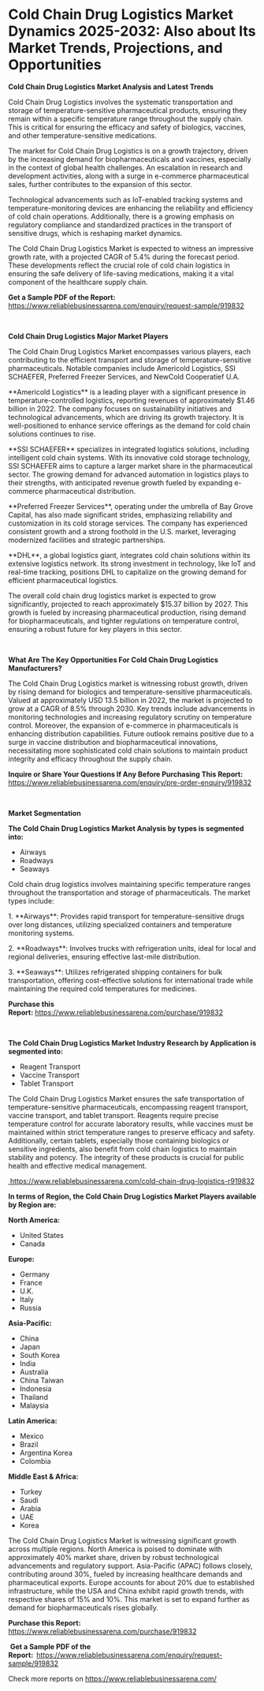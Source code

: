 <p><h1>Cold Chain Drug Logistics Market Dynamics 2025-2032: Also about Its Market Trends, Projections, and Opportunities</h1></p><p><strong>Cold Chain Drug Logistics Market Analysis and Latest Trends</strong></p>
<p><p>Cold Chain Drug Logistics involves the systematic transportation and storage of temperature-sensitive pharmaceutical products, ensuring they remain within a specific temperature range throughout the supply chain. This is critical for ensuring the efficacy and safety of biologics, vaccines, and other temperature-sensitive medications.</p><p>The market for Cold Chain Drug Logistics is on a growth trajectory, driven by the increasing demand for biopharmaceuticals and vaccines, especially in the context of global health challenges. An escalation in research and development activities, along with a surge in e-commerce pharmaceutical sales, further contributes to the expansion of this sector. </p><p>Technological advancements such as IoT-enabled tracking systems and temperature-monitoring devices are enhancing the reliability and efficiency of cold chain operations. Additionally, there is a growing emphasis on regulatory compliance and standardized practices in the transport of sensitive drugs, which is reshaping market dynamics. </p><p>The Cold Chain Drug Logistics Market is expected to witness an impressive growth rate, with a projected CAGR of 5.4% during the forecast period. These developments reflect the crucial role of cold chain logistics in ensuring the safe delivery of life-saving medications, making it a vital component of the healthcare supply chain.</p></p>
<p><strong>Get a Sample PDF of the Report:&nbsp;</strong> <a href="https://www.reliablebusinessarena.com/enquiry/request-sample/919832?utm_campaign=2822&utm_medium=2&utm_source=Github&utm_content=ia&utm_term=07032025&utm_id=cold-chain-drug-logistics">https://www.reliablebusinessarena.com/enquiry/request-sample/919832</a></p>
<p>&nbsp;</p>
<p><strong>Cold Chain Drug Logistics Major Market Players</strong></p>
<p><p>The Cold Chain Drug Logistics Market encompasses various players, each contributing to the efficient transport and storage of temperature-sensitive pharmaceuticals. Notable companies include Americold Logistics, SSI SCHAEFER, Preferred Freezer Services, and NewCold Cooperatief U.A.</p><p>**Americold Logistics** is a leading player with a significant presence in temperature-controlled logistics, reporting revenues of approximately $1.46 billion in 2022. The company focuses on sustainability initiatives and technological advancements, which are driving its growth trajectory. It is well-positioned to enhance service offerings as the demand for cold chain solutions continues to rise.</p><p>**SSI SCHAEFER** specializes in integrated logistics solutions, including intelligent cold chain systems. With its innovative cold storage technology, SSI SCHAEFER aims to capture a larger market share in the pharmaceutical sector. The growing demand for advanced automation in logistics plays to their strengths, with anticipated revenue growth fueled by expanding e-commerce pharmaceutical distribution.</p><p>**Preferred Freezer Services**, operating under the umbrella of Bay Grove Capital, has also made significant strides, emphasizing reliability and customization in its cold storage services. The company has experienced consistent growth and a strong foothold in the U.S. market, leveraging modernized facilities and strategic partnerships.</p><p>**DHL**, a global logistics giant, integrates cold chain solutions within its extensive logistics network. Its strong investment in technology, like IoT and real-time tracking, positions DHL to capitalize on the growing demand for efficient pharmaceutical logistics.</p><p>The overall cold chain drug logistics market is expected to grow significantly, projected to reach approximately $15.37 billion by 2027. This growth is fueled by increasing pharmaceutical production, rising demand for biopharmaceuticals, and tighter regulations on temperature control, ensuring a robust future for key players in this sector.</p></p>
<p>&nbsp;</p>
<p><strong>What Are The Key Opportunities For Cold Chain Drug Logistics Manufacturers?</strong></p>
<p><p>The Cold Chain Drug Logistics market is witnessing robust growth, driven by rising demand for biologics and temperature-sensitive pharmaceuticals. Valued at approximately USD 13.5 billion in 2022, the market is projected to grow at a CAGR of 8.5% through 2030. Key trends include advancements in monitoring technologies and increasing regulatory scrutiny on temperature control. Moreover, the expansion of e-commerce in pharmaceuticals is enhancing distribution capabilities. Future outlook remains positive due to a surge in vaccine distribution and biopharmaceutical innovations, necessitating more sophisticated cold chain solutions to maintain product integrity and efficacy throughout the supply chain.</p></p>
<p><strong>Inquire or Share Your Questions If Any Before Purchasing This Report:</strong> <a href="https://www.reliablebusinessarena.com/enquiry/pre-order-enquiry/919832?utm_campaign=2822&utm_medium=2&utm_source=Github&utm_content=ia&utm_term=07032025&utm_id=cold-chain-drug-logistics">https://www.reliablebusinessarena.com/enquiry/pre-order-enquiry/919832</a></p>
<p>&nbsp;</p>
<p><strong>Market Segmentation</strong></p>
<p><strong>The Cold Chain Drug Logistics Market Analysis by types is segmented into:</strong></p>
<p><ul><li>Airways</li><li>Roadways</li><li>Seaways</li></ul></p>
<p><p>Cold chain drug logistics involves maintaining specific temperature ranges throughout the transportation and storage of pharmaceuticals. The market types include:</p><p>1. **Airways**: Provides rapid transport for temperature-sensitive drugs over long distances, utilizing specialized containers and temperature monitoring systems.</p><p>  </p><p>2. **Roadways**: Involves trucks with refrigeration units, ideal for local and regional deliveries, ensuring effective last-mile distribution.</p><p>3. **Seaways**: Utilizes refrigerated shipping containers for bulk transportation, offering cost-effective solutions for international trade while maintaining the required cold temperatures for medicines.</p></p>
<p><strong>Purchase this Report:&nbsp;</strong><a href="https://www.reliablebusinessarena.com/purchase/919832?utm_campaign=2822&utm_medium=2&utm_source=Github&utm_content=ia&utm_term=07032025&utm_id=cold-chain-drug-logistics">https://www.reliablebusinessarena.com/purchase/919832</a></p>
<p>&nbsp;</p>
<p><strong>The Cold Chain Drug Logistics Market Industry Research by Application is segmented into:</strong></p>
<p><ul><li>Reagent Transport</li><li>Vaccine Transport</li><li>Tablet Transport</li></ul></p>
<p><p>The Cold Chain Drug Logistics Market ensures the safe transportation of temperature-sensitive pharmaceuticals, encompassing reagent transport, vaccine transport, and tablet transport. Reagents require precise temperature control for accurate laboratory results, while vaccines must be maintained within strict temperature ranges to preserve efficacy and safety. Additionally, certain tablets, especially those containing biologics or sensitive ingredients, also benefit from cold chain logistics to maintain stability and potency. The integrity of these products is crucial for public health and effective medical management.</p></p>
<p><a href="https://www.reliablebusinessarena.com/cold-chain-drug-logistics-r919832?utm_campaign=2822&utm_medium=2&utm_source=Github&utm_content=ia&utm_term=07032025&utm_id=cold-chain-drug-logistics">&nbsp;https://www.reliablebusinessarena.com/cold-chain-drug-logistics-r919832</a></p>
<p><strong>In terms of Region, the Cold Chain Drug Logistics Market Players available by Region are:</strong></p>
<p>
    <p> <strong> North America: </strong>
        <ul>
            <li>United States</li>
            <li>Canada</li>
        </ul>
        </p> 
    <p> <strong> Europe: </strong>
        <ul>
            <li>Germany</li>
            <li>France</li>
            <li>U.K.</li>
            <li>Italy</li>
            <li>Russia</li>
        </ul>
        </p> 
    <p> <strong> Asia-Pacific: </strong>
        <ul>
            <li>China</li>
            <li>Japan</li>
            <li>South Korea</li>
            <li>India</li>
            <li>Australia</li>
            <li>China Taiwan</li>
            <li>Indonesia</li>
            <li>Thailand</li>
            <li>Malaysia</li>
        </ul>
        </p> 
    <p> <strong> Latin America: </strong>
        <ul>
            <li>Mexico</li>
            <li>Brazil</li>
            <li>Argentina Korea</li>
            <li>Colombia</li>
        </ul>
        </p> 
    <p> <strong> Middle East & Africa: </strong>
        <ul>
            <li>Turkey</li>
            <li>Saudi</li>
            <li>Arabia</li>
            <li>UAE</li>
            <li>Korea</li>
        </ul>
    </p>
    </p>
<p><p>The Cold Chain Drug Logistics Market is witnessing significant growth across multiple regions. North America is poised to dominate with approximately 40% market share, driven by robust technological advancements and regulatory support. Asia-Pacific (APAC) follows closely, contributing around 30%, fueled by increasing healthcare demands and pharmaceutical exports. Europe accounts for about 20% due to established infrastructure, while the USA and China exhibit rapid growth trends, with respective shares of 15% and 10%. This market is set to expand further as demand for biopharmaceuticals rises globally.</p></p>
<p><strong>Purchase this Report: </strong><a href="https://www.reliablebusinessarena.com/purchase/919832?utm_campaign=2822&utm_medium=2&utm_source=Github&utm_content=ia&utm_term=07032025&utm_id=cold-chain-drug-logistics">https://www.reliablebusinessarena.com/purchase/919832</a></p>
<p>&nbsp;<strong>Get a Sample PDF of the Report:&nbsp;&nbsp;</strong><a href="https://www.reliablebusinessarena.com/enquiry/request-sample/919832?utm_campaign=2822&utm_medium=2&utm_source=Github&utm_content=ia&utm_term=07032025&utm_id=cold-chain-drug-logistics">https://www.reliablebusinessarena.com/enquiry/request-sample/919832</a></p>
<p><strong></strong></p>
<p>Check more reports on <a href="https://www.reliablebusinessarena.com/?utm_campaign=2822&utm_medium=2&utm_source=Github&utm_content=ia&utm_term=07032025&utm_id=cold-chain-drug-logistics">https://www.reliablebusinessarena.com/</a></p>